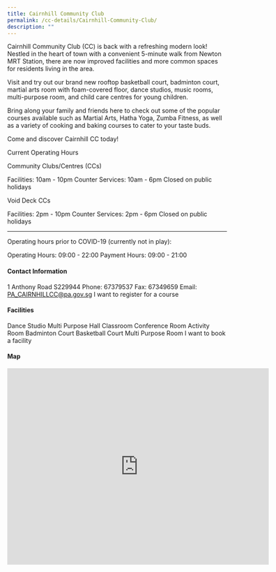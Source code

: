 ```yaml
---
title: Cairnhill Community Club
permalink: /cc-details/Cairnhill-Community-Club/
description: ""
---
```

Cairnhill Community Club (CC) is back with a refreshing modern look! Nestled in the heart of town with a convenient 5-minute walk from Newton MRT Station, there are now improved facilities and more common spaces for residents living in the area.

Visit and try out our brand new rooftop basketball court, badminton court, martial arts room with foam-covered floor, dance studios, music rooms, multi-purpose room, and child care centres for young children.

Bring along your family and friends here to check out some of the popular courses available such as Martial Arts, Hatha Yoga, Zumba Fitness, as well as a variety of cooking and baking courses to cater to your taste buds.

Come and discover Cairnhill CC today!

Current Operating Hours

Community Clubs/Centres (CCs)

Facilities: 10am - 10pm
Counter Services: 10am - 6pm
Closed on public holidays

Void Deck CCs

Facilities: 2pm - 10pm
Counter Services: 2pm - 6pm
Closed on public holidays

-------

Operating hours prior to COVID-19 (currently not in play):

Operating Hours: 09:00 - 22:00
Payment Hours: 09:00 - 21:00

#### Contact Information
 1 Anthony Road S229944
Phone: 67379537
Fax: 67349659
Email: PA_CAIRNHILLCC@pa.gov.sg
I want to register for a course

#### Facilities
Dance Studio
Multi Purpose Hall
Classroom
Conference Room
Activity Room
Badminton Court
Basketball Court
Multi Purpose Room
I want to book a facility

#### Map
<iframe src="https://www.google.com/maps/embed?pb=!1m18!1m12!1m3!1d3988.774933244669!2d103.83696341399771!3d1.310367962067903!2m3!1f0!2f0!3f0!3m2!1i1024!2i768!4f13.1!3m3!1m2!1s0x31da19ec798c04eb%3A0xe7efff579d10199d!2sCairnhill%20Community%20Club!5e0!3m2!1sen!2ssg!4v1662004659729!5m2!1sen!2ssg" width="600" height="450" style="border:0;" allowfullscreen="" loading="lazy"></iframe>